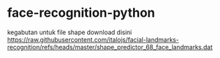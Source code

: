 # face-recognition-python
kegabutan
untuk file shape download disini https://raw.githubusercontent.com/italojs/facial-landmarks-recognition/refs/heads/master/shape_predictor_68_face_landmarks.dat
